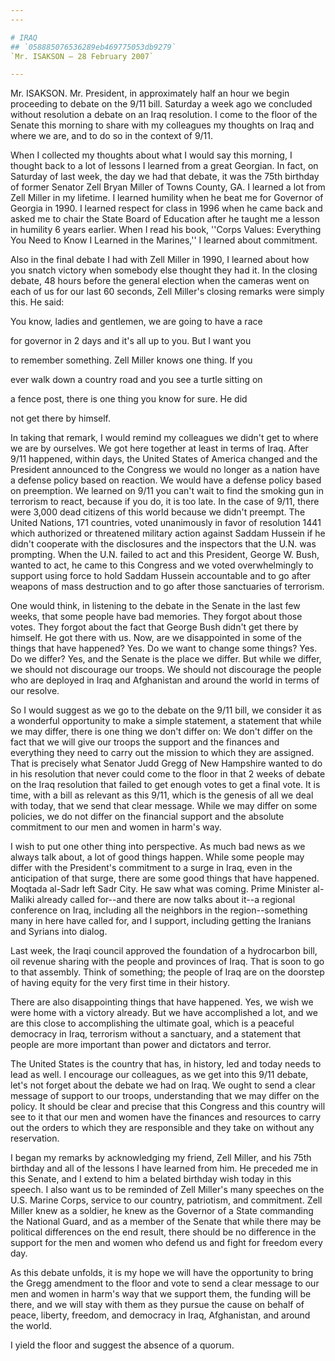 ```yaml
---
---

# IRAQ
## `058885076536289eb469775053db9279`
`Mr. ISAKSON — 28 February 2007`

---
```



Mr. ISAKSON. Mr. President, in approximately half an hour we begin 
proceeding to debate on the 9/11 bill. Saturday a week ago we concluded 
without resolution a debate on an Iraq resolution. I come to the floor 
of the Senate this morning to share with my colleagues my thoughts on 
Iraq and where we are, and to do so in the context of 9/11.

When I collected my thoughts about what I would say this morning, I 
thought back to a lot of lessons I learned from a great Georgian. In 
fact, on Saturday of last week, the day we had that debate, it was the 
75th birthday of former Senator Zell Bryan Miller of Towns County, GA. 
I learned a lot from Zell Miller in my lifetime. I learned humility 
when he beat me for Governor of Georgia in 1990. I learned respect for 
class in 1996 when he came back and asked me to chair the State Board 
of Education after he taught me a lesson in humility 6 years earlier. 
When I read his book, ''Corps Values: Everything You Need to Know I 
Learned in the Marines,'' I learned about commitment.

Also in the final debate I had with Zell Miller in 1990, I learned 
about how you snatch victory when somebody else thought they had it. In 
the closing debate, 48 hours before the general election when the 
cameras went on each of us for our last 60 seconds, Zell Miller's 
closing remarks were simply this. He said:




 You know, ladies and gentlemen, we are going to have a race 


 for governor in 2 days and it's all up to you. But I want you 


 to remember something. Zell Miller knows one thing. If you 


 ever walk down a country road and you see a turtle sitting on 


 a fence post, there is one thing you know for sure. He did 


 not get there by himself.


In taking that remark, I would remind my colleagues we didn't get to 
where we are by ourselves. We got here together at least in terms of 
Iraq. After 9/11 happened, within days, the United States of America 
changed and the President announced to the Congress we would no longer 
as a nation have a defense policy based on reaction. We would have a 
defense policy based on preemption. We learned on 9/11 you can't wait 
to find the smoking gun in terrorism to react, because if you do, it is 
too late. In the case of 9/11, there were 3,000 dead citizens of this 
world because we didn't preempt. The United Nations, 171 countries, 
voted unanimously in favor of resolution 1441 which authorized or 
threatened military action against Saddam Hussein if he didn't 
cooperate with the disclosures and the inspectors that the U.N. was 
prompting. When the U.N. failed to act and this President, George W. 
Bush, wanted to act, he came to this Congress and we voted 
overwhelmingly to support using force to hold Saddam Hussein 
accountable and to go after weapons of mass destruction and to go after 
those sanctuaries of terrorism.

One would think, in listening to the debate in the Senate in the last 
few weeks, that some people have bad memories. They forgot about those 
votes. They forgot about the fact that George Bush didn't get there by 
himself. He got there with us. Now, are we disappointed in some of the 
things that have happened? Yes. Do we want to change some things? Yes. 
Do we differ? Yes, and the Senate is the place we differ. But while we 
differ, we should not discourage our troops. We should not discourage 
the people who are deployed in Iraq and Afghanistan and around the 
world in terms of our resolve.

So I would suggest as we go to the debate on the 9/11 bill, we 
consider it as a wonderful opportunity to make a simple statement, a 
statement that while we may differ, there is one thing we don't differ 
on: We don't differ on the fact that we will give our troops the 
support and the finances and everything they need to carry out the 
mission to which they are assigned. That is precisely what Senator Judd 
Gregg of New Hampshire wanted to do in his resolution that never could 
come to the floor in that 2 weeks of debate on the Iraq resolution that 
failed to get enough votes to get a final vote. It is time, with a bill 
as relevant as this 
9/11, which is the genesis of all we deal with today, that we send that 
clear message. While we may differ on some policies, we do not differ 
on the financial support and the absolute commitment to our men and 
women in harm's way.

I wish to put one other thing into perspective. As much bad news as 
we always talk about, a lot of good things happen. While some people 
may differ with the President's commitment to a surge in Iraq, even in 
the anticipation of that surge, there are some good things that have 
happened. Moqtada al-Sadr left Sadr City. He saw what was coming. Prime 
Minister al-Maliki already called for--and there are now talks about 
it--a regional conference on Iraq, including all the neighbors in the 
region--something many in here have called for, and I support, 
including getting the Iranians and Syrians into dialog.

Last week, the Iraqi council approved the foundation of a hydrocarbon 
bill, oil revenue sharing with the people and provinces of Iraq. That 
is soon to go to that assembly. Think of something; the people of Iraq 
are on the doorstep of having equity for the very first time in their 
history.

There are also disappointing things that have happened. Yes, we wish 
we were home with a victory already. But we have accomplished a lot, 
and we are this close to accomplishing the ultimate goal, which is a 
peaceful democracy in Iraq, terrorism without a sanctuary, and a 
statement that people are more important than power and dictators and 
terror.

The United States is the country that has, in history, led and today 
needs to lead as well. I encourage our colleagues, as we get into this 
9/11 debate, let's not forget about the debate we had on Iraq. We ought 
to send a clear message of support to our troops, understanding that we 
may differ on the policy. It should be clear and precise that this 
Congress and this country will see to it that our men and women have 
the finances and resources to carry out the orders to which they are 
responsible and they take on without any reservation.

I began my remarks by acknowledging my friend, Zell Miller, and his 
75th birthday and all of the lessons I have learned from him. He 
preceded me in this Senate, and I extend to him a belated birthday wish 
today in this speech. I also want us to be reminded of Zell Miller's 
many speeches on the U.S. Marine Corps, service to our country, 
patriotism, and commitment. Zell Miller knew as a soldier, he knew as 
the Governor of a State commanding the National Guard, and as a member 
of the Senate that while there may be political differences on the end 
result, there should be no difference in the support for the men and 
women who defend us and fight for freedom every day.



As this debate unfolds, it is my hope we will have the opportunity to 
bring the Gregg amendment to the floor and vote to send a clear message 
to our men and women in harm's way that we support them, the funding 
will be there, and we will stay with them as they pursue the cause on 
behalf of peace, liberty, freedom, and democracy in Iraq, Afghanistan, 
and around the world.

I yield the floor and suggest the absence of a quorum.